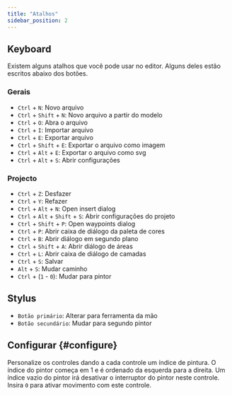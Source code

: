 ```yaml
---
title: "Atalhos"
sidebar_position: 2
---
```



## Keyboard

Existem alguns atalhos que você pode usar no editor. Alguns deles estão escritos abaixo dos botões.

### Gerais

* `Ctrl` + `N`: Novo arquivo
* `Ctrl` + `Shift` + `N`: Novo arquivo a partir do modelo
* `Ctrl` + `O`: Abra o arquivo
* `Ctrl` + `I`: Importar arquivo
* `Ctrl` + `E`: Exportar arquivo
* `Ctrl` + `Shift` + `E`: Exportar o arquivo como imagem
* `Ctrl` + `Alt` + `E`: Exportar o arquivo como svg
* `Ctrl` + `Alt` + `S`: Abrir configurações

### Projecto

* `Ctrl` + `Z`: Desfazer
* `Ctrl` + `Y`: Refazer
* `Ctrl` + `Alt` + `N`: Open insert dialog
* `Ctrl` + `Alt` + `Shift` + `S`: Abrir configurações do projeto
* `Ctrl` + `Shift` + `P`: Open waypoints dialog
* `Ctrl` + `P`: Abrir caixa de diálogo da paleta de cores
* `Ctrl` + `B`: Abrir diálogo em segundo plano
* `Ctrl` + `Shift` + `A`: Abrir diálogo de áreas
* `Ctrl` + `L`: Abrir caixa de diálogo de camadas
* `Ctrl` + `S`: Salvar
* `Alt` + `S`: Mudar caminho
* `Ctrl` + (`1` - `0`): Mudar para pintor

## Stylus

* `Botão primário`: Alterar para ferramenta da mão
* `Botão secundário`: Mudar para segundo pintor

## Configurar {#configure}

Personalize os controles dando a cada controle um índice de pintura. O índice do pintor começa em 1 e é ordenado da esquerda para a direita. Um índice vazio do pintor irá desativar o interruptor do pintor neste controle. Insira `0` para ativar movimento com este controle.
